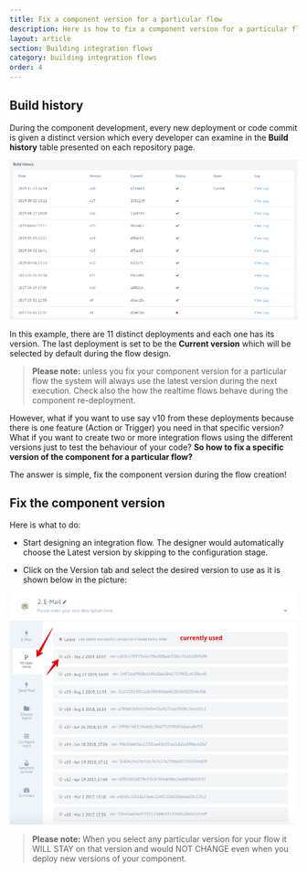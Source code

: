 ```yaml
---
title: Fix a component version for a particular flow
description: Here is how to fix a component version for a particular flow.
layout: article
section: Building integration flows
category: building integration flows
order: 4
---
```


## Build history

During the component development, every new deployment or code commit is given a distinct version which every developer can examine in the **Build history** table presented on each repository page.

![Build history](/assets/img/integrator-guide/fix-a-component-version/build-history.png)


In this example, there are 11 distinct deployments and each one has its version. The last deployment is set to be the **Current version** which will be selected by default during the flow design.

> **Please note:** unless you fix your component version for a particular flow the system will always use the latest version during the next execution. Check also the how the realtime flows behave during the component re-deployment.

However, what if you want to use say v10 from these deployments because there is one feature (Action or Trigger) you need in that specific version? What if you want to create two or more integration flows using the different versions just to test the behaviour of your code? **So how to fix a specific version of the component for a particular flow?**

The answer is simple, fix the component version during the flow creation!

## Fix the component version

Here is what to do:

  * Start designing an integration flow. The designer would automatically choose the Latest version by skipping to the configuration stage.

  * Click on the Version tab and select the desired version to use as it is shown below in the picture:

![Choose version](/assets/img/integrator-guide/fix-a-component-version/choose-version.png)

> **Please note:** When you select any particular version for your flow it WILL STAY on that version and would NOT CHANGE even when you deploy new versions of your component.
